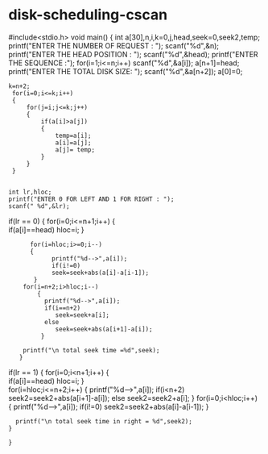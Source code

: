 # disk-scheduling-cscan
#include<stdio.h>
void main()
{
	int a[30],n,i,k=0,j,head,seek=0,seek2,temp;
	printf("ENTER THE  NUMBER OF REQUEST : ");
	scanf("%d",&n);
	printf("ENTER THE HEAD POSITION : ");
	scanf("%d",&head);
	printf("ENTER THE SEQUENCE  :");
	for(i=1;i<=n;i++)
		scanf("%d",&a[i]);
	a[n+1]=head;
	printf("ENTER THE TOTAL DISK SIZE: ");
	scanf("%d",&a[n+2]);
	a[0]=0;
	 
	k=n+2;
	 for(i=0;i<=k;i++)
	 {
		 for(j=i;j<=k;j++)
		 {
			 if(a[i]>a[j])
			 {
				 temp=a[i];
				 a[i]=a[j];
				 a[j]= temp;
			 }
		 }
	 }


    int lr,hloc;
	printf("ENTER 0 FOR LEFT AND 1 FOR RIGHT : ");
	scanf(" %d",&lr);

   if(lr == 0)
	 {
		 for(i=0;i<=n+1;i++)
	      {   
			  if(a[i]==head)
			      hloc=i;
		  }  
			   
		  for(i=hloc;i>=0;i--)
		  {
			    printf("%d-->",a[i]);  
			    if(i!=0)
			    seek=seek+abs(a[i]-a[i-1]); 
		   }    
	    for(i=n+2;i>hloc;i--)
			{
			  printf("%d-->",a[i]); 
			  if(i==n+2)
			     seek=seek+a[i];
			  else 
			     seek=seek+abs(a[i+1]-a[i]); 
	         }
 
       	printf("\n total seek time =%d",seek);
       }

   if(lr == 1)
    {
		for(i=0;i<n+1;i++)
	      {   
			  if(a[i]==head)
			      hloc=i;
		  }  
	    for(i=hloc;i<=n+2;i++)
			{
			  printf("%d-->",a[i]); 
			  if(i<n+2)
			       seek2=seek2+abs(a[i+1]-a[i]); 
			  else
			      seek2=seek2+a[i];
			}
	    for(i=0;i<hloc;i++)
	    {
		   printf("%d-->",a[i]); 
		    if(i!=0)
			  seek2=seek2+abs(a[i]-a[i-1]); 
		}
		           	
      printf("\n total seek time in right = %d",seek2);
    }
	
	}
 
